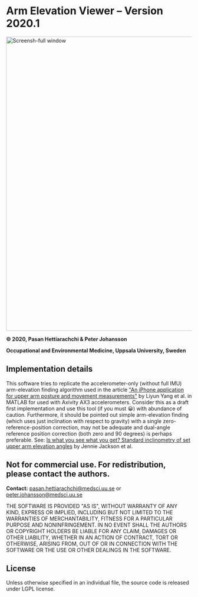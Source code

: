 #   **Arm Elevation Viewer – Version 2020.1**
<img width="1282" height="796" alt="Screensh-full window" src="https://github.com/user-attachments/assets/a0041230-0de2-4bba-9574-84355864cec6" />

**© 2020, Pasan Hettiarachchi & Peter Johansson**

**Occupational and Environmental Medicine, Uppsala University, Sweden**

## Implementation details
This software tries to replicate the accelerometer-only (without full IMU) arm-elevation finding algorithm used in the article ["An iPhone application for upper arm posture and movement measurements"](https://doi.org/10.1016/j.apergo.2017.02.012) by Liyun Yang et al. in MATLAB for used with Axivity AX3 accelerometers. Consider this as a draft first implementation and use this tool (if you must 😀) with abundance of caution. Furthermore, it should be pointed out simple arm-elevation finding (which uses just inclination with respect to gravity) with a single zero-reference-position correction, may not be adequate and dual-angle reference position correction (both zero and 90 degrees) is perhaps preferable. See: [Is what you see what you get? Standard inclinometry of set upper arm elevation angles](https://doi.org/10.1016/j.apergo.2014.08.014) by Jennie Jackson et al.

## Not for commercial use. For redistribution, please contact the authors.
**Contact:**
pasan.hettiarachchi@medsci.uu.se or peter.johansson@medsci.uu.se

THE SOFTWARE IS PROVIDED "AS IS", WITHOUT WARRANTY OF ANY KIND, EXPRESS OR IMPLIED, INCLUDING BUT NOT LIMITED TO THE WARRANTIES OF MERCHANTABILITY, FITNESS FOR A PARTICULAR PURPOSE AND NONINFRINGEMENT. IN NO EVENT SHALL THE AUTHORS OR COPYRIGHT HOLDERS BE LIABLE FOR ANY CLAIM, DAMAGES OR OTHER LIABILITY, WHETHER IN AN ACTION OF CONTRACT, TORT OR OTHERWISE, ARISING FROM, OUT OF OR IN CONNECTION WITH THE SOFTWARE OR THE USE OR OTHER DEALINGS IN THE SOFTWARE.

## License
Unless otherwise specified in an individual file, the source code is released under LGPL license.
